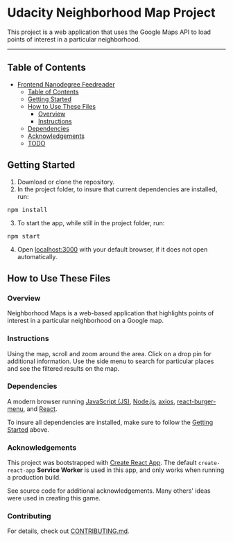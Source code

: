 # Udacity Neighborhood Map Project

This project is a web application that uses the Google Maps API to load points of interest in a particular neighborhood.

---

## Table of Contents

- [Frontend Nanodegree Feedreader](#frontend-nanodegree-feedreader)
    - [Table of Contents](#table-of-contents)
    - [Getting Started](#getting-started)
    - [How to Use These Files](#how-to-use-these-files)
        - [Overview](#overview)
        - [Instructions](#instructions)
    - [Dependencies](#dependencies)
    - [Acknowledgements](#acknowledgements)
    - [TODO](#todo)

## Getting Started

1. Download or clone the repository.
2. In the project folder, to insure that current dependencies are installed, run: 
<pre>npm install</pre>
3. To start the app, while still in the project folder, run:
<pre>npm start</pre> 
4. Open [localhost:3000](localhost:3000) with your default browser, if it does not open automatically.

## How to Use These Files

### Overview
Neighborhood Maps is a web-based application that highlights points of interest in a particular neighborhood on a Google map.

### Instructions
Using the map, scroll and zoom around the area. Click on a drop pin for additional information. Use the side menu to search for particular places and see the filtered results on the map.

### Dependencies
A modern browser running [JavaScript (JS)](https://developer.mozilla.org/en-US/docs/Web/JavaScript), [Node.js](https://nodejs.org/en/), [axios](https://github.com/axios/axios), [react-burger-menu](https://github.com/negomi/react-burger-menu), and [React](https://reactjs.org).

To insure all dependencies are installed, make sure to follow the [Getting Started](#getting-started) above.

<!-- ### ToDo -->


### Acknowledgements
This project was bootstrapped with [Create React App](https://github.com/facebook/create-react-app).
The default `create-react-app` **Service Worker** is used in this app, and only works when running a production build.

See source code for additional acknowledgements. Many others' ideas were used in creating this game.

### Contributing
For details, check out [CONTRIBUTING.md](CONTRIBUTING.md).
